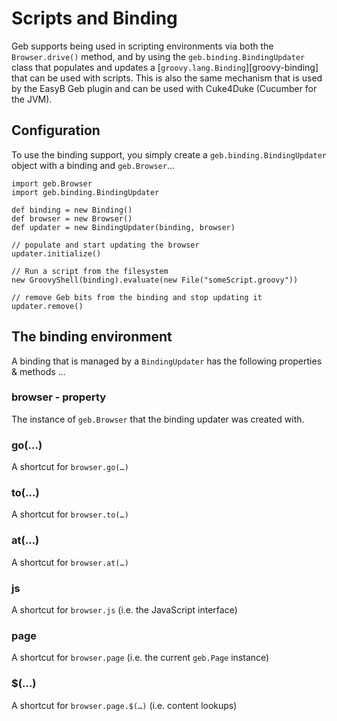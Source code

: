 # Scripts and Binding

Geb supports being used in scripting environments via both the `Browser.drive()` method, and by using the `geb.binding.BindingUpdater` class that populates and updates a [`groovy.lang.Binding`][groovy-binding] that can be used with scripts. This is also the same mechanism that is used by the EasyB Geb plugin and can be used with Cuke4Duke (Cucumber for the JVM).

## Configuration

To use the binding support, you simply create a `geb.binding.BindingUpdater` object with a binding and `geb.Browser`…

    import geb.Browser
    import geb.binding.BindingUpdater

    def binding = new Binding()
    def browser = new Browser()
    def updater = new BindingUpdater(binding, browser)
    
    // populate and start updating the browser
    updater.initialize()
    
    // Run a script from the filesystem
    new GroovyShell(binding).evaluate(new File("someScript.groovy"))
    
    // remove Geb bits from the binding and stop updating it
    updater.remove()
    
## The binding environment

A binding that is managed by a `BindingUpdater` has the following properties & methods …

### browser - property

The instance of `geb.Browser` that the binding updater was created with.

### go(…)

A shortcut for `browser.go(…)`

### to(…)

A shortcut for `browser.to(…)`

### at(…)

A shortcut for `browser.at(…)`

### js

A shortcut for `browser.js` (i.e. the JavaScript interface)

### page

A shortcut for `browser.page` (i.e. the current `geb.Page` instance)

### $(…)

A shortcut for `browser.page.$(…)` (i.e. content lookups)
